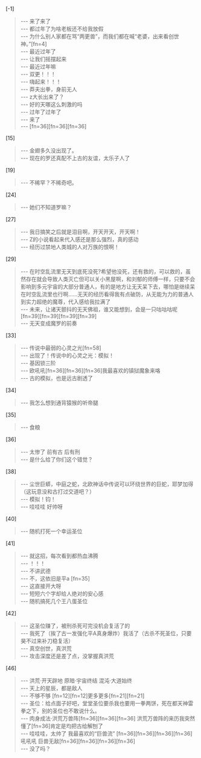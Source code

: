 
[-1] 
>--- 来了来了<br>
>--- 都过年了为啥老板还不给我放假<br>
>--- 为什么别人家都在骂“两更兽”，而我们都在喊“老婆，出来看创世神。”[fn=4]<br>
>--- 最近过年了<br>
>--- 让我们摇摆起来<br>
>--- 最近过年嘛<br>
>--- 双更！！！<br>
>--- 嗨起来！！！<br>
>--- 莽夫出拳，身前无人<br>
>--- z大长出来了？<br>
>--- 好的天哪这么刺激的吗<br>
>--- 过年了过年了<br>
>--- 来了<br>
>--- [fn=36][fn=36][fn=36]<br>

[15] 
>--- 金翅多久没出现了。<br>
>--- 现在的罗还真配不上古的友谊，太乐子人了<br>

[19] 
>--- 不稀罕？不稀奇吧。<br>

[24] 
>--- 她们不知道罗嘛？<br>

[27] 
>--- 我日搞笑之后就是泪目啊，开天开天，开天啊！<br>
>--- Z的小说看起来代入感还是那么强烈，真的感动<br>
>--- 经历过禁地人类城的人对万族的恨啊！<br>

[29] 
>--- 在时空乱流里无天到底死没死?希望他没死，还有救的，可以救的，虽然存在就会导致人类灭亡但可以关小黑屋啊，和刘郁的师傅一样，只要不会影响到多元宇宙的大部分普通人，有的是地方让无天呆下去，哪怕是继续呆在时空乱流里也行啊……无天的经历看得我有点破防，从无能为力的普通人到实力超绝的魔尊，代入感给我拉满了<br>
>--- 未来，让诸天颤抖的无天佛祖，谁又能想到，会是一只咕咕咕呢[fn=39][fn=39][fn=39][fn=39]<br>
>--- 无天变成魔罗的前奏<br>

[33] 
>--- 传说中最弱的心灵之光[fn=58]<br>
>--- 出现了！传说中的心灵之光：模拟！<br>
>--- 基因锁三阶<br>
>--- 欧吼吼[fn=36][fn=36][fn=36]我最喜欢的镇狱魔象来咯<br>
>--- 古的模拟，也是远古剧透了<br>

[34] 
>--- 我怎么想到通背猿猴的听帝腿<br>

[35] 
>--- 食粮<br>

[36] 
>--- 太惨了 前有古 后有刑<br>
>--- 是什么给了你们这个错觉？<br>

[38] 
>--- 尘世巨蟒，中庭之蛇，北欧神话中传说可以环绕世界的巨蛇，耶梦加得（这玩意没和古打过交道吧？）<br>
>--- 模拟！钧！<br>
>--- 哇哇哇  好帅呀<br>

[40] 
>--- 随机打死一个幸运圣位<br>

[41] 
>--- 就这招，每次看到都热血沸腾<br>
>--- ！！！<br>
>--- 不讲武德<br>
>--- 不，这依旧是平a [fn=35]<br>
>--- 这直接开大呀<br>
>--- 短短六个字却给人绝对的安心感<br>
>--- 随机搞死几个王八蛋圣位<br>

[42] 
>--- 这圣位赚了，被刑杀死可完没机会复活了的<br>
>--- 我死了（挨了古一发强化平A真身爆炸）我活了（古杀不死圣位，只要昊不过来补刀稳复活）<br>
>--- 真空创世，真洪荒<br>
>--- 攻击深度还是差了点，没掌握真洪荒<br>

[46] 
>--- 洪荒·开天辟地
原暗·宇宙终结
混沌·大道始终<br>
>--- 天上的星辰，都是敌人<br>
>--- 不够不够 [fn=12][fn=12]更多更多[fn=21][fn=21]<br>
>--- 圣位：给点面子好吧，堂堂圣位要杀我也要用一拳两饼，死在都天神雷拳之下，别的圣位也不敢说什么。<br>
>--- 肉身成法·洪荒万兽阵[fn=36][fn=36][fn=36]   洪荒万兽阵的来历我突然懂了[fn=36]肯定是均把古给解刨了<br>
>--- 哇哇哇，太帅了  我最喜欢的“巨兽流”   [fn=36][fn=36][fn=36][fn=36]吼吼吼  巨兽无敌[fn=36][fn=36][fn=36][fn=36]<br>
>--- 没了吗？<br>
